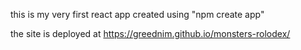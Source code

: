 
this is my very first react app created using "npm create app"

the site is deployed at
https://greednim.github.io/monsters-rolodex/
